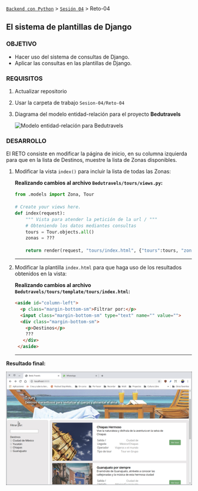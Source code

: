 [`Backend con Python`](../../Readme.md) > [`Sesión 04`](../Readme.md) > Reto-04
## El sistema de plantillas de Django

### OBJETIVO
- Hacer uso del sistema de consultas de Django.
- Aplicar las consultas en las plantillas de Django.

### REQUISITOS
1. Actualizar repositorio
1. Usar la carpeta de trabajo `Sesion-04/Reto-04`
1. Diagrama del modelo entidad-relación para el proyecto __Bedutravels__

   ![Modelo entidad-relación para Bedutravels](bedutravels-modelo-er.png)

### DESARROLLO
El RETO consiste en modificar la página de inicio, en su columna izquierda para que en la lista de Destinos, muestre la lista de Zonas disponibles.

1. Modificar la vista `index()` para incluir la lista de todas las Zonas:

   __Realizando cambios al archivo `Bedutravels/tours/views.py`:__
   ```python
   from .models import Zona, Tour

   # Create your views here.
   def index(request):
       """ Vista para atender la petición de la url / """
       # Obteniendo los datos mediantes consultas
       tours = Tour.objects.all()
       zonas = ???

       return render(request, "tours/index.html", {"tours":tours, "zonas":zonas})
   ```
   ***

1. Modificar la plantilla `index.html` para que haga uso de los resultados obtenidos en la vista:

   __Realizando cambios al archivo `Bedutravels/tours/template/tours/index.html`:__
   ```html
   <aside id="column-left">
     <p class="margin-bottom-sm">Filtrar por:</p>
     <input class="margin-bottom-sm" type="text" name="" value="">
     <div class="margin-bottom-sm">
       <p>Destinos</p>
       ???
      </div>
    </aside>
   ```
   ***

__Resultado final:__

![Index dinámico](assets/index-01.png)
